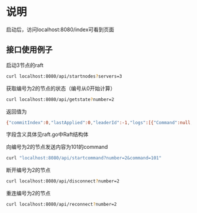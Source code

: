 # 说明

启动后，访问localhost:8080/index可看到页面

## 接口使用例子

启动3节点的raft
```bash
curl localhost:8080/api/startnodes?servers=3
```

获取编号为2的节点的状态（编号从0开始计算）
```bash
curl localhost:8080/api/getstate?number=2
```
返回值为
```bash
{"commitIndex":0,"lastApplied":0,"leaderId":-1,"logs":[{"Command":null,"Term":0}],"number":2,"state":0,"term":1,"votedCount":2,"votedFor":2}
```
字段含义具体见raft.go中Raft结构体

向编号为2的节点发送内容为101的command
```bash
curl "localhost:8080/api/startcommand?number=2&command=101"
```

断开编号为2的节点
```bash
curl localhost:8080/api/disconnect?number=2
```

重连编号为2的节点
```bash
curl localhost:8080/api/reconnect?number=2
```
